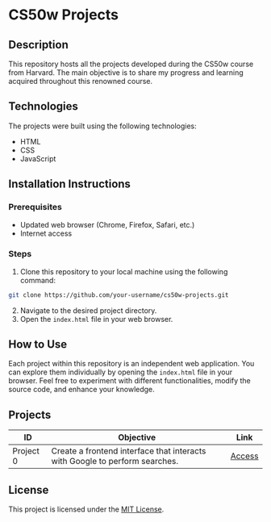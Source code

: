# CS50w Projects 

## Description
This repository hosts all the projects developed during the CS50w course from Harvard. The main objective is to share my progress and learning acquired throughout this renowned course.

## Technologies
The projects were built using the following technologies:
- HTML
- CSS
- JavaScript

## Installation Instructions
### Prerequisites
- Updated web browser (Chrome, Firefox, Safari, etc.)
- Internet access

### Steps
1. Clone this repository to your local machine using the following command:
```bash
git clone https://github.com/your-username/cs50w-projects.git
```
2. Navigate to the desired project directory.
3. Open the `index.html` file in your web browser.

## How to Use
Each project within this repository is an independent web application. You can explore them individually by opening the `index.html` file in your browser. Feel free to experiment with different functionalities, modify the source code, and enhance your knowledge.

## Projects
| ID | Objective | Link |
| ----------- | ------------------------------------------------------------------------------- | ----------------------------------------------------------------- |
| Project 0 | Create a frontend interface that interacts with Google to perform searches. | [Access](https://github.com/lugomio/CS50w/tree/master/project-0) |

## License
This project is licensed under the [MIT License](LICENSE.md).